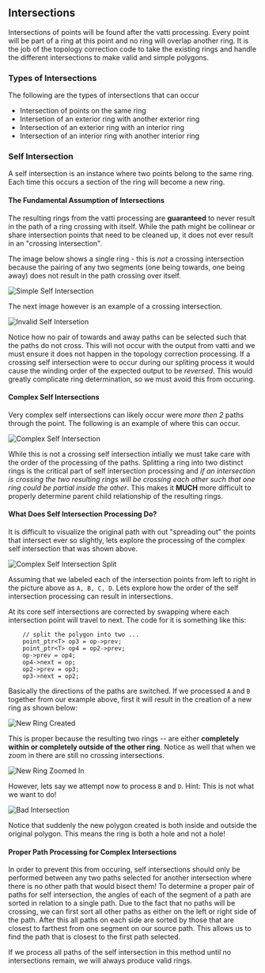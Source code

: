 ## Intersections

Intersections of points will be found after the vatti processing. Every point will be part of a ring at this point and no ring will overlap another ring. It is the job of the topology correction code to take the existing rings and handle the different intersections to make valid and simple polygons.

### Types of Intersections

The following are the types of intersections that can occur

* Intersection of points on the same ring
* Intersetion of an exterior ring with another exterior ring
* Intersection of an exterior ring with an interior ring
* Intersection of an interior ring with another interior ring

### Self Intersection

A self intersection is an instance where two points belong to the same ring. Each time this occurs a section of the ring will become a new ring.

#### The Fundamental Assumption of Intersections

The resulting rings from the vatti processing are **guaranteed** to never result in the path of a ring crossing with itself. While the path might be collinear or share intersection points that need to be cleaned up, it does not ever result in an "crossing intersection".

The image below shows a single ring - this is *not* a crossing intersection because the pairing of any two segments (one being towards, one being away) does not result in the path crossing over itself.

![Simple Self Intersection](dbd12050-8bc8-11e6-856f-7d19fe7fafb7.png)

The next image however is an example of a crossing intersection. 

![Invalid Self Intersetion](a12f8d6e-8bc9-11e6-9af3-d8ad254280a1.png)

Notice how no pair of towards and away paths can be selected such that the paths do not cross. This will not occur with the output from vatti and we must ensure it does not happen in the topology correction processing. If a crossing self intersection were to occur during our spliting process it would cause the winding order of the expected output to be *reversed*. This would greatly complicate ring determination, so we must avoid this from occuring.

#### Complex Self Intersections

Very complex self intersections can likely occur were *more then 2* paths through the point. The following is an example of where this can occur.

![Complex Self Intersection](80b2849a-8bcb-11e6-970f-271d2b4c6525.png)

While this is not a crossing self intersection intially we must take care with the order of the processing of the paths. Splitting a ring into two distinct rings is the critical part of self intersection processing and *if an intersection is crossing the two resulting rings will be crossing each other such that one ring could be partial inside the other*. This makes it **MUCH** more difficult to properly determine parent child relationship of the resulting rings.

#### What Does Self Intersection Processing Do?

It is difficult to visualize the original path with out "spreading out" the points that intersect ever so slightly, lets explore the processing of the complex self intersection that was shown above.

![Complex Self Intersection Split](dcc99002-8bcb-11e6-9b38-4eace7ca8768.png)

Assuming that we labeled each of the intersection points from left to right in the picture above as `A, B, C, D`. Lets explore how the order of the self intersection processing can result in intersections.

At its core self intersections are corrected by swapping where each intersection point will travel to next. The code for it is something like this:

```
    // split the polygon into two ...
    point_ptr<T> op3 = op->prev;
    point_ptr<T> op4 = op2->prev;
    op->prev = op4;
    op4->next = op;
    op2->prev = op3;
    op3->next = op2;
```

Basically the directions of the paths are switched. If we processed `A` and `B` together from our example above, first it will result in the creation of a new ring as shown below:

![New Ring Created](3bf31214-8bcd-11e6-9dae-90555aa500bf.png)

This is proper because the resulting two rings -- are either **completely within or completely outside of the other ring**. Notice as well that when we zoom in there are still no crossing intersections.

![New Ring Zoomed In](9dd27fdc-8bce-11e6-921a-a5415c9fddff.png)

However, lets say we attempt now to process `B` and `D`. Hint: This is not what we want to do!

![Bad Intersection](7d64b494-8bcf-11e6-840d-5d38003326c0.png)

Notice that suddenly the new polygon created is both inside and outside the original polygon. This means the ring is both a hole and not a hole!

#### Proper Path Processing for Complex Intersections

In order to prevent this from occuring, self intersections should only be performed between any two paths selected for another intersection where there is no other path that would bisect them! To determine a proper pair of paths for self intersection, the angles of each of the segment of a path are sorted in relation to a single path. Due to the fact that no paths will be crossing, we can first sort all other paths as either on the left or right side of the path. After this all paths on each side are sorted by those that are closest to farthest from one segment on our source path. This allows us to find the path that is closest to the first path selected.

If we process all paths of the self intersection in this method until no intersections remain, we will always produce valid rings.
